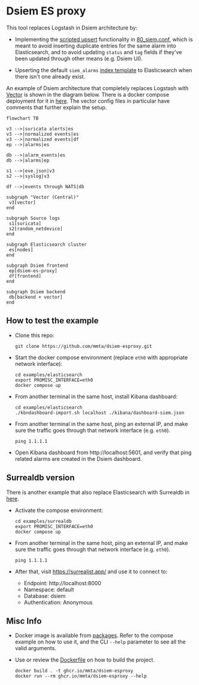 # Dsiem ES proxy

This tool replaces Logstash in Dsiem architecture by:

- Implementing the [scripted upsert](https://www.elastic.co/guide/en/elasticsearch/reference/current/docs-update.html#scripted_upsert) functionality in [80_siem.conf](https://github.com/defenxor/dsiem-rs/blob/90945c2f5d5be15070b74d5a71f7dca6eff919ea/deployments/docker/conf/logstash/conf.d/80_siem.conf#L119), which is meant to avoid inserting duplicate entries for the same alarm into Elasticsearch, and to avoid updating `status` and `tag` fields if they've been updated through other means (e.g. Dsiem UI).

- Upserting the default `siem_alarms` [index template](https://github.com/defenxor/dsiem-rs/blob/master/deployments/docker/conf/logstash/index-template.d/es7/siem_alarms-template.json) to Elasticsearch when there isn't one already exist.

An example of Dsiem architecture that completely replaces Logstash with [Vector](https://vector.dev/) is shown in the diagram below. There is a docker compose deployment for it in [here](./examples/elasticsearch/). The vector config files in particular have comments that further explain the setup.

```mermaid
flowchart TB

v3 -->|suricata alerts|es
v3 -->|normalized events|es
v3 -->|normalized events|df
ep -->|alarms|es

db -->|alarm_events|es
db -->|alarms|ep

s1 -->|eve.json|v3
s2 -->|syslog|v3

df -->|events through NATS|db

subgraph "Vector (Central)"
 v3[vector]
end

subgraph Source logs
 s1[suricata]
 s2[random_netdevice]
end

subgraph Elasticsearch cluster
 es[nodes]
end

subgraph Dsiem frontend
 ep[dsiem-es-proxy]
 df[frontend]
end

subgraph Dsiem backend
 db[backend + vector]
end

```

## How to test the example

- Clone this repo:

  ```shell
  git clone https://github.com/mmta/dsiem-esproxy.git
  ```
- Start the docker compose environment (replace `eth0` with appropriate network interface):
  ```shell
  cd examples/elasticsearch
  export PROMISC_INTERFACE=eth0
  docker compose up
  ```
- From another terminal in the same host, install Kibana dashboard:
  ```shell
  cd examples/elasticsearch
  ./kbndashboard-import.sh localhost ./kibana/dashboard-siem.json 
  ```
- From another terminal in the same host, ping an external IP, and make sure the traffic goes through that network interface (e.g. `eth0`).
  ```shell
  ping 1.1.1.1
  ```
- Open Kibana dashboard from http://localhost:5601, and verify that ping related alarms are created in the Dsiem dashboard.

## Surrealdb version

There is another example that also replace Elasticsearch with Surrealdb in [here](./examples/surrealdb/).

- Activate the compose environment: 

  ```shell
  cd examples/surrealdb
  export PROMISC_INTERFACE=eth0
  docker compose up
  ```

- From another terminal in the same host, ping an external IP, and make sure the traffic goes through that network interface (e.g. `eth0`).

  ```shell
  ping 1.1.1.1
  ```

- After that, visit https://surrealist.app/ and use it to connect to:

  - Endpoint: http://localhost:8000
  - Namespace: default
  - Database: dsiem
  - Authentication: Anonymous

## Misc Info

- Docker image is available from [packages](https://github.com/mmta/dsiem-esproxy/pkgs/container/dsiem-esproxy). Refer to the compose example on how to use it, and the CLI `--help` parameter to see all the valid arguments.

- Use or review the [Dockerfile](./Dockerfile) on how to build the project.
  ```shell
  docker build . -t ghcr.io/mmta/dsiem-esproxy
  docker run --rm ghcr.io/mmta/dsiem-esproxy --help
  ```
